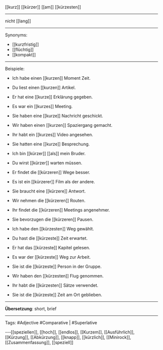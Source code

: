 [[kurz]]
[[kürzer]]
[[am]] [[kürzesten]]

---
nicht [[lang]]

---
Synonyms:
- [[kurzfristig]]
- [[flüchtig]]
- [[kompakt]]

---
Beispiele:

- Ich habe einen [[kurzen]] Moment Zeit.
- Du liest einen [[kurzen]] Artikel.
- Er hat eine [[kurze]] Erklärung gegeben.
- Es war ein [[kurzes]] Meeting.
- Sie haben eine [[kurze]] Nachricht geschickt.
- Wir haben einen [[kurzen]] Spaziergang gemacht.
- Ihr habt ein [[kurzes]] Video angesehen.
- Sie hatten eine [[kurze]] Besprechung.

- Ich bin [[kürzer]] [[als]] mein Bruder.
- Du wirst [[kürzer]] warten müssen.
- Er findet die [[kürzeren]] Wege besser.
- Es ist ein [[kürzerer]] Film als der andere.
- Sie braucht eine [[kürzere]] Antwort.
- Wir nehmen die [[kürzeren]] Routen.
- Ihr findet die [[kürzeren]] Meetings angenehmer.
- Sie bevorzugen die [[kürzeren]] Pausen.

- Ich habe den [[kürzesten]] Weg gewählt.
- Du hast die [[kürzeste]] Zeit erwartet.
- Er hat das [[kürzeste]] Kapitel gelesen.
- Es war der [[kürzeste]] Weg zur Arbeit.
- Sie ist die [[kürzeste]] Person in der Gruppe.
- Wir haben den [[kürzesten]] Flug genommen.
- Ihr habt die [[kürzesten]] Sätze verwendet.
- Sie ist die [[kürzeste]] Zeit am Ort geblieben.

---
**Übersetzung**:
short, brief

---

Tags:
#Adjective
#Comparative | #Superlative

---[[speziellen]], [[hoch]], [[endlos]], [[Kurzem]], [[Ausführlich]], [[Kürzung]], [[Abkürzung]], [[knapp]], [[kürzlich]], [[Minirock]], [[Zusammenfassung]], [[speziell]]